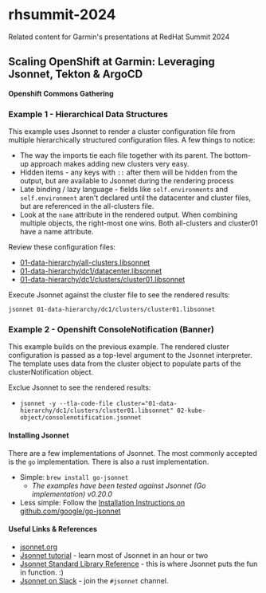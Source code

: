 # rhsummit-2024

Related content for Garmin's presentations at RedHat Summit 2024

## Scaling OpenShift at Garmin: Leveraging Jsonnet, Tekton & ArgoCD
**Openshift Commons Gathering**

### Example 1 - Hierarchical Data Structures

This example uses Jsonnet to render a cluster configuration file from multiple hierarchically structured configuration files. A few things to notice:

* The way the imports tie each file together with its parent. The bottom-up approach makes adding new clusters very easy.
* Hidden items - any keys with `::` after them will be hidden from the output, but are available to Jsonnet during the rendering process
* Late binding / lazy language - fields like `self.environments` and `self.environment` aren't declared until the datacenter and cluster files, but are referenced in the all-clusters file.
* Look at the `name` attribute in the rendered output. When combining multiple objects, the right-most one wins. Both all-clusters and cluster01 have a name attribute.

Review these configuration files:

* [01-data-hierarchy/all-clusters.libsonnet](./01-data-hierarchy/all-clusters.libsonnet)
* [01-data-hierarchy/dc1/datacenter.libsonnet](./01-data-hierarchy/dc1/datacenter.libsonnet)
* [01-data-hierarchy/dc1/clusters/cluster01.libsonnet](./01-data-hierarchy/dc1/clusters/cluster01.libsonnet)

Execute Jsonnet against the cluster file to see the rendered results:

`jsonnet 01-data-hierarchy/dc1/clusters/cluster01.libsonnet`

### Example 2 - Openshift ConsoleNotification (Banner)

This example builds on the previous example. The rendered cluster configuration is passed as a top-level argument to the Jsonnet
interpreter. The template uses data from the cluster object to populate parts of the clusterNotification object.

Exclue Jsonnet to see the rendered results:

* `jsonnet -y --tla-code-file cluster="01-data-hierarchy/dc1/clusters/cluster01.libsonnet" 02-kube-object/consolenotification.jsonnet`

#### Installing Jsonnet

There are a few implementations of Jsonnet. The most commonly accepted is the `go` implementation. There is also a rust implementation.

* Simple: `brew install go-jsonnet`
  * *The examples have been tested against Jsonnet (Go implementation) v0.20.0*
* Less simple: Follow the [Installation Instructions on github.com/google/go-jsonnet](https://github.com/google/go-jsonnet#installation-instructions)

#### Useful Links & References

* [jsonnet.org](https://jsonnet.org/)
* [Jsonnet tutorial](https://jsonnet.org/learning/tutorial.html) - learn most of Jsonnet in an hour or two
* [Jsonnet Standard Library Reference](https://jsonnet.org/ref/stdlib.html) - this is where Jsonnet puts the fun in function. :)
* [Jsonnet on Slack](https://kubernetes.slack.com/) - join the `#jsonnet` channel.
